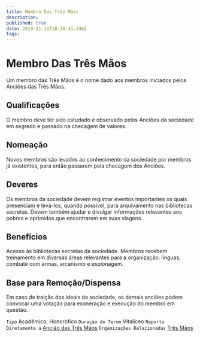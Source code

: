 ```yaml
---
title: Membro Das Três Mãos
description: 
published: true
date: 2019-11-11T16:30:41.246Z
tags: 
---
```


<!-- SUBTITLE: Visão geral sobre Membro Das Três Mãos -->

# Membro Das Três Mãos
Um membro das Três Mãos é o nome dado aos membros iniciados pelos Anciões das Três Mãos.

## Qualificações
O membro deve ter sido estudado e observado pelos Anciões da sociedade em segredo e passado na checagem de valores.

## Nomeação
Novos membros são levados ao conhecimento da sociedade por membros já existentes, para então passarem pela checagem dos Anciões.

## Deveres
Os membros da sociedade devem registrar eventos importantes os quais presenciam e levá-los, quando possível, para arquivamento nas bibliotecas secretas. Devem também ajudar e divulgar informações relevantes aos pobres e oprimidos que encontrarem em suas viagens.

## Benefícios
Acesso às bibliotecas secretas da sociedade. Membros recebem treinamento em diversas áreas relevantes para a organização: línguas, combate com armas, arcanismo e espionagem.

## Base para Remoção/Dispensa
Em caso de traição dos ideais da sociedade, os demais anciões podem convocar uma votação para exoneração e execução do membro em questão.

`Tipo` Acadêmico, Honorófico
`Duração do Termo` Vitalíceo
`Reporta Diretamente a` [Ancião das Três Mãos](http://localhost/rankings-e-titulos/anciao-das-tres-maos#anciao-das-tres-maos)
`Organizações Relacionadas` [Três Mãos](http://localhost/faccoes/faccoes-independentes/tres-maos#tres-maos)

